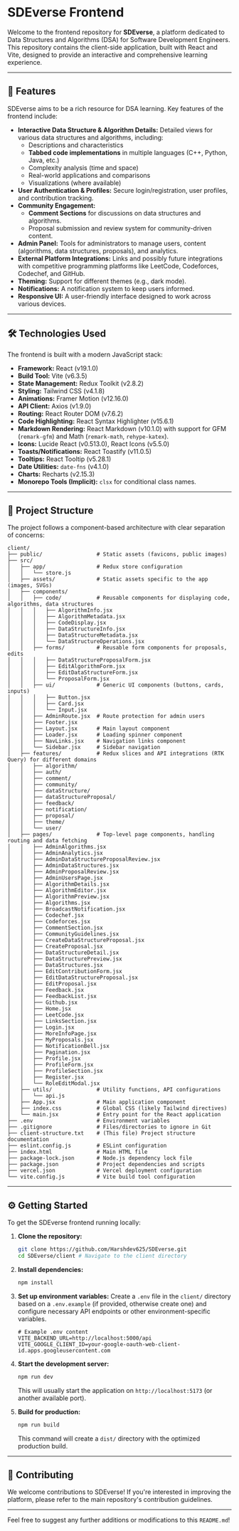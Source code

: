 # SDEverse Frontend

Welcome to the frontend repository for **SDEverse**, a platform dedicated to Data Structures and Algorithms (DSA) for Software Development Engineers. This repository contains the client-side application, built with React and Vite, designed to provide an interactive and comprehensive learning experience.

---

## 🚀 Features

SDEverse aims to be a rich resource for DSA learning. Key features of the frontend include:

* **Interactive Data Structure & Algorithm Details:** Detailed views for various data structures and algorithms, including:
    * Descriptions and characteristics
    * **Tabbed code implementations** in multiple languages (C++, Python, Java, etc.)
    * Complexity analysis (time and space)
    * Real-world applications and comparisons
    * Visualizations (where available)
* **User Authentication & Profiles:** Secure login/registration, user profiles, and contribution tracking.
* **Community Engagement:**
    * **Comment Sections** for discussions on data structures and algorithms.
    * Proposal submission and review system for community-driven content.
* **Admin Panel:** Tools for administrators to manage users, content (algorithms, data structures, proposals), and analytics.
* **External Platform Integrations:** Links and possibly future integrations with competitive programming platforms like LeetCode, Codeforces, Codechef, and GitHub.
* **Theming:** Support for different themes (e.g., dark mode).
* **Notifications:** A notification system to keep users informed.
* **Responsive UI:** A user-friendly interface designed to work across various devices.

---

## 🛠️ Technologies Used

The frontend is built with a modern JavaScript stack:

* **Framework:** React (v19.1.0)
* **Build Tool:** Vite (v6.3.5)
* **State Management:** Redux Toolkit (v2.8.2)
* **Styling:** Tailwind CSS (v4.1.8)
* **Animations:** Framer Motion (v12.16.0)
* **API Client:** Axios (v1.9.0)
* **Routing:** React Router DOM (v7.6.2)
* **Code Highlighting:** React Syntax Highlighter (v15.6.1)
* **Markdown Rendering:** React Markdown (v10.1.0) with support for GFM (`remark-gfm`) and Math (`remark-math`, `rehype-katex`).
* **Icons:** Lucide React (v0.513.0), React Icons (v5.5.0)
* **Toasts/Notifications:** React Toastify (v11.0.5)
* **Tooltips:** React Tooltip (v5.28.1)
* **Date Utilities:** `date-fns` (v4.1.0)
* **Charts:** Recharts (v2.15.3)
* **Monorepo Tools (Implicit):** `clsx` for conditional class names.

---

## 📁 Project Structure

The project follows a component-based architecture with clear separation of concerns:

```
client/
├── public/                 # Static assets (favicons, public images)
├── src/
│   ├── app/                # Redux store configuration
│   │   └── store.js
│   ├── assets/             # Static assets specific to the app (images, SVGs)
│   ├── components/
│   │   ├── code/           # Reusable components for displaying code, algorithms, data structures
│   │   │   ├── AlgorithmInfo.jsx
│   │   │   ├── AlgorithmMetadata.jsx
│   │   │   ├── CodeDisplay.jsx
│   │   │   ├── DataStructureInfo.jsx
│   │   │   ├── DataStructureMetadata.jsx
│   │   │   └── DataStructureOperations.jsx
│   │   ├── forms/          # Reusable form components for proposals, edits
│   │   │   ├── DataStructureProposalForm.jsx
│   │   │   ├── EditAlgorithmForm.jsx
│   │   │   ├── EditDataStructureForm.jsx
│   │   │   └── ProposalForm.jsx
│   │   ├── ui/             # Generic UI components (buttons, cards, inputs)
│   │   │   ├── Button.jsx
│   │   │   ├── Card.jsx
│   │   │   └── Input.jsx
│   │   ├── AdminRoute.jsx  # Route protection for admin users
│   │   ├── Footer.jsx
│   │   ├── Layout.jsx      # Main layout component
│   │   ├── Loader.jsx      # Loading spinner component
│   │   ├── NavLinks.jsx    # Navigation links component
│   │   └── Sidebar.jsx     # Sidebar navigation
│   ├── features/           # Redux slices and API integrations (RTK Query) for different domains
│   │   ├── algorithm/
│   │   ├── auth/
│   │   ├── comment/
│   │   ├── community/
│   │   ├── dataStructure/
│   │   ├── dataStructureProposal/
│   │   ├── feedback/
│   │   ├── notification/
│   │   ├── proposal/
│   │   ├── theme/
│   │   └── user/
│   ├── pages/              # Top-level page components, handling routing and data fetching
│   │   ├── AdminAlgorithms.jsx
│   │   ├── AdminAnalytics.jsx
│   │   ├── AdminDataStructureProposalReview.jsx
│   │   ├── AdminDataStructures.jsx
│   │   ├── AdminProposalReview.jsx
│   │   ├── AdminUsersPage.jsx
│   │   ├── AlgorithmDetails.jsx
│   │   ├── AlgorithmEditor.jsx
│   │   ├── AlgorithmPreview.jsx
│   │   ├── Algorithms.jsx
│   │   ├── BroadcastNotification.jsx
│   │   ├── Codechef.jsx
│   │   ├── Codeforces.jsx
│   │   ├── CommentSection.jsx
│   │   ├── CommunityGuidelines.jsx
│   │   ├── CreateDataStructureProposal.jsx
│   │   ├── CreateProposal.jsx
│   │   ├── DataStructureDetail.jsx
│   │   ├── DataStructurePreview.jsx
│   │   ├── DataStructures.jsx
│   │   ├── EditContributionForm.jsx
│   │   ├── EditDataStructureProposal.jsx
│   │   ├── EditProposal.jsx
│   │   ├── Feedback.jsx
│   │   ├── FeedbackList.jsx
│   │   ├── Github.jsx
│   │   ├── Home.jsx
│   │   ├── LeetCode.jsx
│   │   ├── LinksSection.jsx
│   │   ├── Login.jsx
│   │   ├── MoreInfoPage.jsx
│   │   ├── MyProposals.jsx
│   │   ├── NotificationBell.jsx
│   │   ├── Pagination.jsx
│   │   ├── Profile.jsx
│   │   ├── ProfileForm.jsx
│   │   ├── ProfileSection.jsx
│   │   ├── Register.jsx
│   │   └── RoleEditModal.jsx
│   ├── utils/              # Utility functions, API configurations
│   │   └── api.js
│   ├── App.jsx             # Main application component
│   ├── index.css           # Global CSS (likely Tailwind directives)
│   └── main.jsx            # Entry point for the React application
├── .env                    # Environment variables
├── .gitignore              # Files/directories to ignore in Git
├── client-structure.txt    # (This file) Project structure documentation
├── eslint.config.js        # ESLint configuration
├── index.html              # Main HTML file
├── package-lock.json       # Node.js dependency lock file
├── package.json            # Project dependencies and scripts
├── vercel.json             # Vercel deployment configuration
└── vite.config.js          # Vite build tool configuration
```

---

## ⚙️ Getting Started

To get the SDEverse frontend running locally:

1.  **Clone the repository:**
    ```bash
    git clone https://github.com/Harshdev625/SDEverse.git
    cd SDEverse/client # Navigate to the client directory
    ```
2.  **Install dependencies:**
    ```bash
    npm install
    ```
3.  **Set up environment variables:**
    Create a `.env` file in the `client/` directory based on a `.env.example` (if provided, otherwise create one) and configure necessary API endpoints or other environment-specific variables.
    ```
    # Example .env content
    VITE_BACKEND_URL=http://localhost:5000/api
    VITE_GOOGLE_CLIENT_ID=your-google-oauth-web-client-id.apps.googleusercontent.com
    ```
4.  **Start the development server:**
    ```bash
    npm run dev
    ```
    This will usually start the application on `http://localhost:5173` (or another available port).

5.  **Build for production:**
    ```bash
    npm run build
    ```
    This command will create a `dist/` directory with the optimized production build.

---

## 🤝 Contributing

We welcome contributions to SDEverse! If you're interested in improving the platform, please refer to the main repository's contribution guidelines.

---

Feel free to suggest any further additions or modifications to this `README.md`!